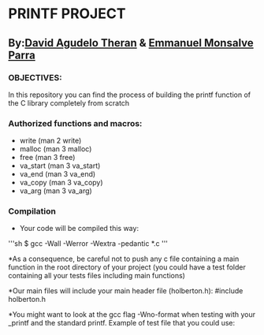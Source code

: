 # PRINTF PROJECT
## By:[David Agudelo Theran](https://twitter.com/dagute) & [Emmanuel Monsalve Parra](https://twitter.com/MonsalveEmmus)

### OBJECTIVES: 
In this repository you can find the process of building the printf function of the C library completely from scratch

### Authorized functions and macros:
* write (man 2 write)
* malloc (man 3 malloc)
* free (man 3 free)
* va_start (man 3 va_start)
* va_end (man 3 va_end)
* va_copy (man 3 va_copy)
* va_arg (man 3 va_arg)

### Compilation

* Your code will be compiled this way:

'''sh
$ gcc -Wall -Werror -Wextra -pedantic *.c
'''

*As a consequence, be careful not to push any c file containing a main function in the root directory of your project (you could have a test folder containing all your tests files including main functions)

*Our main files will include your main header file (holberton.h): #include holberton.h

*You might want to look at the gcc flag -Wno-format when testing with your _printf and the standard printf. Example of test file that you could use: